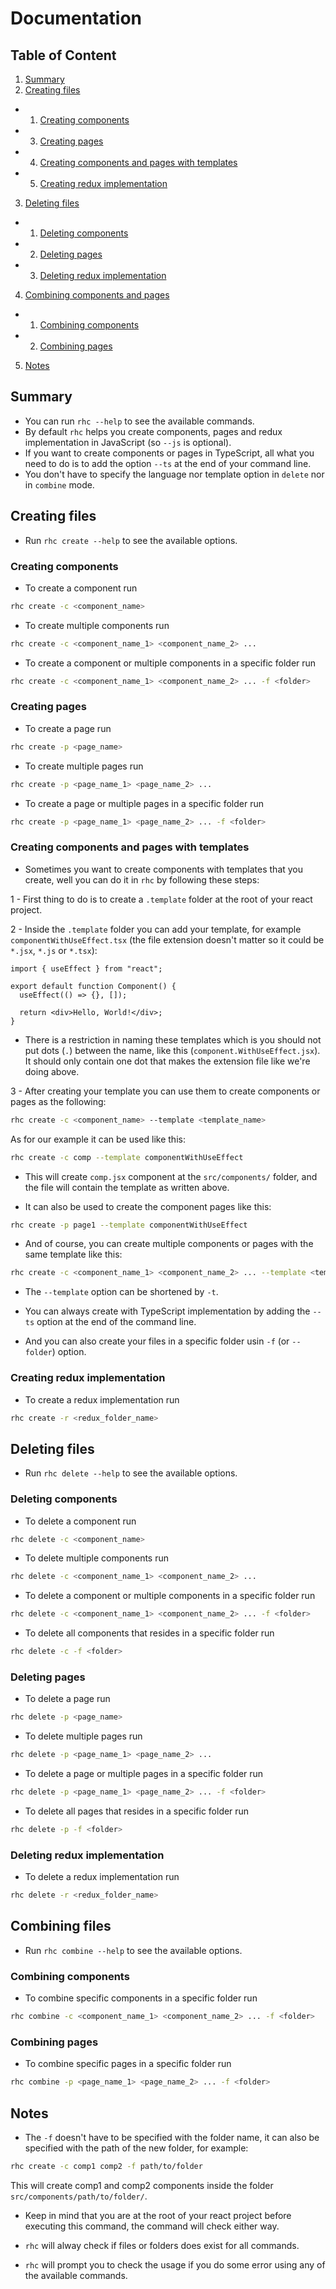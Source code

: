 # Documentation

## Table of Content

1. [Summary](#summary)
2. [Creating files](#creating-files)

- 1. [Creating components](#creating-components)
- 3. [Creating pages](#creating-pages)
- 4. [Creating components and pages with templates](#creating-components-and-pages-with-templates)
- 5. [Creating redux implementation](#creating-redux-implementation)

3. [Deleting files](#deleting-files)

- 1. [Deleting components](#deleting-components)
- 2. [Deleting pages](#deleting-pages)
- 3. [Deleting redux implementation](#deleting-redux-implementation)

4. [Combining components and pages](#combining-components-and-pages)

- 1. [Combining components](#combining-components)
- 2. [Combining pages](#combining-pages)

5. [Notes](#notes)

## Summary

- You can run `rhc --help` to see the available commands.
- By default `rhc` helps you create components, pages and redux implementation in JavaScript (so `--js` is optional).
- If you want to create components or pages in TypeScript, all what you need to do is to add the option `--ts` at the end of your command line.
- You don't have to specify the language nor template option in `delete` nor in `combine` mode.

## Creating files

- Run `rhc create --help` to see the available options.

### Creating components

- To create a component run

```sh
rhc create -c <component_name>
```

- To create multiple components run

```sh
rhc create -c <component_name_1> <component_name_2> ...
```

- To create a component or multiple components in a specific folder run

```sh
rhc create -c <component_name_1> <component_name_2> ... -f <folder>
```

### Creating pages

- To create a page run

```sh
rhc create -p <page_name>
```

- To create multiple pages run

```sh
rhc create -p <page_name_1> <page_name_2> ...
```

- To create a page or multiple pages in a specific folder run

```sh
rhc create -p <page_name_1> <page_name_2> ... -f <folder>
```

### Creating components and pages with templates

- Sometimes you want to create components with templates that you create, well you can do it in `rhc` by following these steps:

1 - First thing to do is to create a `.template` folder at the root of your react project.

2 - Inside the `.template` folder you can add your template, for example `componentWithUseEffect.tsx` (the file extension doesn't matter so it could be `*.jsx`, `*.js` or `*.tsx`):

```tsx
import { useEffect } from "react";

export default function Component() {
  useEffect(() => {}, []);

  return <div>Hello, World!</div>;
}
```

- There is a restriction in naming these templates which is you should not put dots (`.`) between the name, like this (`component.WithUseEffect.jsx`). It should only contain one dot that makes the extension file like we're doing above.

3 - After creating your template you can use them to create components or pages as the following:

```sh
rhc create -c <component_name> --template <template_name>
```

As for our example it can be used like this:

```sh
rhc create -c comp --template componentWithUseEffect
```

- This will create `comp.jsx` component at the `src/components/` folder, and the file will contain the template as written above.

- It can also be used to create the component pages like this:

```sh
rhc create -p page1 --template componentWithUseEffect
```

- And of course, you can create multiple components or pages with the same template like this:

```sh
rhc create -c <component_name_1> <component_name_2> ... --template <template_name>
```

- The `--template` option can be shortened by `-t`.

- You can always create with TypeScript implementation by adding the `--ts` option at the end of the command line.

- And you can also create your files in a specific folder usin `-f` (or `--folder`) option.

### Creating redux implementation

- To create a redux implementation run

```sh
rhc create -r <redux_folder_name>
```

## Deleting files

- Run `rhc delete --help` to see the available options.

### Deleting components

- To delete a component run

```sh
rhc delete -c <component_name>
```

- To delete multiple components run

```sh
rhc delete -c <component_name_1> <component_name_2> ...
```

- To delete a component or multiple components in a specific folder run

```sh
rhc delete -c <component_name_1> <component_name_2> ... -f <folder>
```

- To delete all components that resides in a specific folder run

```sh
rhc delete -c -f <folder>
```

### Deleting pages

- To delete a page run

```sh
rhc delete -p <page_name>
```

- To delete multiple pages run

```sh
rhc delete -p <page_name_1> <page_name_2> ...
```

- To delete a page or multiple pages in a specific folder run

```sh
rhc delete -p <page_name_1> <page_name_2> ... -f <folder>
```

- To delete all pages that resides in a specific folder run

```sh
rhc delete -p -f <folder>
```

### Deleting redux implementation

- To delete a redux implementation run

```sh
rhc delete -r <redux_folder_name>
```

## Combining files

- Run `rhc combine --help` to see the available options.

### Combining components

- To combine specific components in a specific folder run

```sh
rhc combine -c <component_name_1> <component_name_2> ... -f <folder>
```

### Combining pages

- To combine specific pages in a specific folder run

```sh
rhc combine -p <page_name_1> <page_name_2> ... -f <folder>
```

## Notes

- The `-f` doesn't have to be specified with the folder name, it can also be specified with the path of the new folder, for example:

```sh
rhc create -c comp1 comp2 -f path/to/folder
```

This will create comp1 and comp2 components inside the folder `src/components/path/to/folder/`.

- Keep in mind that you are at the root of your react project before executing this command, the command will check either way.

- `rhc` will alway check if files or folders does exist for all commands.

- `rhc` will prompt you to check the usage if you do some error using any of the available commands.
